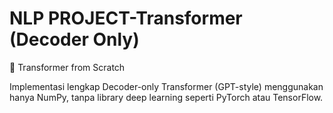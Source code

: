 # NLP PROJECT-Transformer (Decoder Only)
🚀 Transformer from Scratch

Implementasi lengkap Decoder-only Transformer (GPT-style) menggunakan hanya NumPy, tanpa library deep learning seperti PyTorch atau TensorFlow.

